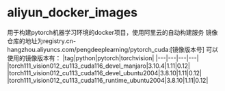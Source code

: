 # aliyun_docker_images
用于构建pytorch机器学习环境的docker项目，使用阿里云的自动构建服务
镜像仓库的地址为registry.cn-hangzhou.aliyuncs.com/pengdeeplearning/pytorch_cuda:[镜像版本号]
可以使用的镜像版本有：
|tag|python|pytorch|torchvision|
|---|---|---|---|
|torch111_vision012_cu113_cuda116_devel_manjaro|3.10.4|1.11|0.12|
|torch111_vision012_cu113_cuda116_devel_ubuntu2004|3.8.10|1.11|0.12|
|torch111_vision012_cu113_cuda116_runtime_ubuntu2004|3.8.10|1.11|0.12|
